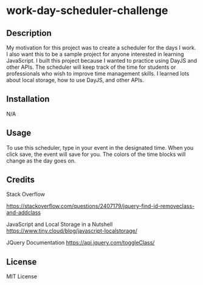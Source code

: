 # work-day-scheduler-challenge

## Description

My motivation for this project was to create a scheduler for the days I work. I also want this to be a sample project for anyone interested in learning JavaScript. I built this project because I wanted to practice using DayJS and other APIs. The scheduler will keep track of the time for students or professionals who wish to improve time management skills. I learned lots about local storage, how to use DayJS, and other APIs.

## Installation

N/A

## Usage

To use this scheduler, type in your event in the designated time. When you click save, the event will save for you. The colors of the time blocks will change as the day goes on.




## Credits

Stack Overflow

https://stackoverflow.com/questions/2407179/jquery-find-id-removeclass-and-addclass


JavaScript and Local Storage in a Nutshell
https://www.tiny.cloud/blog/javascript-localstorage/

JQuery Documentation
https://api.jquery.com/toggleClass/

## License

MIT License